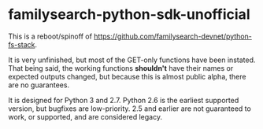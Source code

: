 familysearch-python-sdk-unofficial
==================================
This is a reboot/spinoff of https://github.com/familysearch-devnet/python-fs-stack.

It is very unfinished, but most of the GET-only functions have been instated. That being said, the working functions **shouldn't** have their names or expected outputs changed, but because this is almost public alpha, there are no guarantees.

It is designed for Python 3 and 2.7. Python 2.6 is the earliest supported version, but bugfixes are low-priority. 2.5 and earlier are not guaranteed to work, or supported, and are considered legacy.
